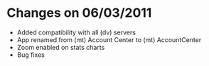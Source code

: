 # Changes on 06/03/2011

* Added compatibility with all (dv) servers
* App renamed from (mt) Account Center to (mt) AccountCenter
* Zoom enabled on stats charts
* Bug fixes